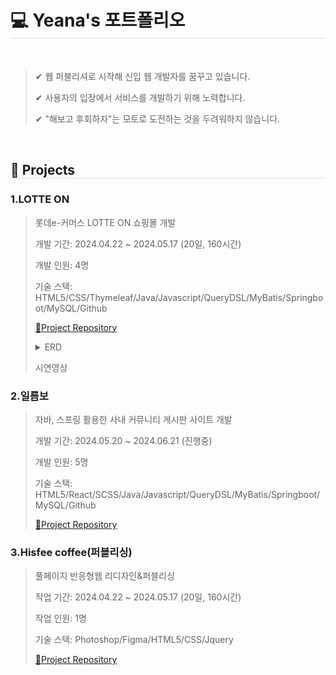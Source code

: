 <h1 style="border-bottom: 1px solid #dddddd;">💻 Yeana's 포트폴리오</h1><br>

><p>✔ 웹 퍼블리셔로 시작해 신입 웹 개발자를 꿈꾸고 있습니다.</p>
><p>✔ 사용자의 입장에서 서비스를 개발하기 위해 노력합니다.</p>
><p>✔ "해보고 후회하자"는 모토로 도전하는 것을 두려워하지 않습니다.  </p>
<br>
<h2 style="border-bottom: 1px solid #dddddd;">📍 Projects</h2>
<h3>1.LOTTE ON</h3>

><p>롯데e-커머스 LOTTE ON 쇼핑몰 개발</p>
>
><p>개발 기간: 2024.04.22 ~ 2024.05.17 (20일, 160시간)</p>
><p>개발 인원: 4명</p>
><p>기술 스택: HTML5/CSS/Thymeleaf/Java/Javascript/QueryDSL/MyBatis/Springboot/MySQL/Github</p>
>
><a href="https://github.com/yn3048/lotteon-team2">📝Project Repository</a><br>
><details>
>  <summary>ERD</summary>
>  <img src="https://github.com/yn3048/portfolio/assets/154954272/89e0cf7a-4118-4e66-b05c-4b56755564fd" width:900 height:600>
></details>
>
><p>시연영상</p>
>
<h3>2.일름보</h3>

><p>자바, 스프링 활용한 사내 커뮤니티 게시판 사이트 개발</p>
>
><p>개발 기간: 2024.05.20 ~ 2024.06.21 (진행중) </p>
><p>개발 인원: 5명</p>
><p>기술 스택: HTML5/React/SCSS/Java/Javascript/QueryDSL/MyBatis/Springboot/MySQL/Github</p>
>
><a href="https://github.com/yn3048/lotteon-team2">📝Project Repository</a><br>

<h3>3.Hisfee coffee(퍼블리싱)</h3>

><p>풀페이지 반응형웹 리디자인&퍼블리싱</p>
>
><p>작업 기간: 2024.04.22 ~ 2024.05.17 (20일, 160시간)</p>
><p>작업 인원: 1명</p>
><p>기술 스택: Photoshop/Figma/HTML5/CSS/Jquery</p>
>
><a href="https://github.com/yn3048/lotteon-team2">📝Project Repository</a><br>


